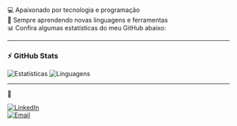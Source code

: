 

💻 Apaixonado por tecnologia e programação  
🚀 Sempre aprendendo novas linguagens e ferramentas  
📊 Confira algumas estatísticas do meu GitHub abaixo:

---

### ⚡ GitHub Stats
![Estatísticas](https://github-readme-stats.vercel.app/api?username=Kaue-123&show_icons=true&theme=radical) ![Linguagens](https://github-readme-stats.vercel.app/api/top-langs/?username=Kaue-123&layout=compact&theme=tokyonight)




---

🔗

[![LinkedIn](https://img.shields.io/badge/LinkedIn-blue?style=flat&logo=linkedin&logoColor=white)](https://linkedin.com)  
[![Email](https://img.shields.io/badge/Email-red?style=flat&logo=gmail&logoColor=white)](mailto:seuemail@gmail.com)
